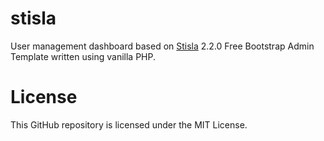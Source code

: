 # stisla 
User management dashboard based on [Stisla](https://getstisla.com) 2.2.0 Free Bootstrap Admin Template written using vanilla PHP.

# License
This GitHub repository is licensed under the MIT License.
